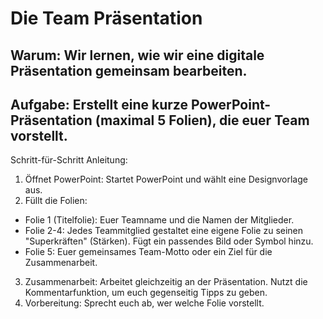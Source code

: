 # Die Team Präsentation

## Warum: Wir lernen, wie wir eine digitale Präsentation gemeinsam bearbeiten.

## Aufgabe: Erstellt eine kurze PowerPoint-Präsentation (maximal 5 Folien), die euer Team vorstellt.

Schritt-für-Schritt Anleitung:
1. Öffnet PowerPoint: Startet PowerPoint und wählt eine Designvorlage aus.
2. Füllt die Folien:
* Folie 1 (Titelfolie): Euer Teamname und die Namen der Mitglieder.
* Folie 2-4: Jedes Teammitglied gestaltet eine eigene Folie zu seinen "Superkräften" (Stärken). Fügt ein passendes Bild oder Symbol hinzu.
* Folie 5: Euer gemeinsames Team-Motto oder ein Ziel für die Zusammenarbeit.
3. Zusammenarbeit: Arbeitet gleichzeitig an der Präsentation. Nutzt die Kommentarfunktion, um euch gegenseitig Tipps zu geben.
4. Vorbereitung: Sprecht euch ab, wer welche Folie vorstellt.
